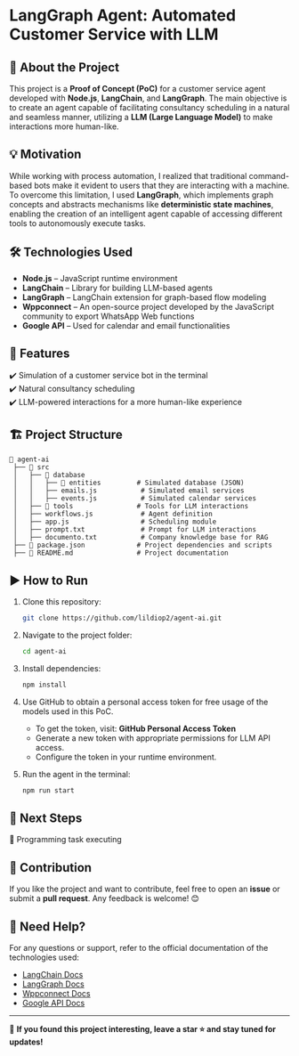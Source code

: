 # LangGraph Agent: Automated Customer Service with LLM

## 📌 About the Project

This project is a **Proof of Concept (PoC)** for a customer service agent developed with **Node.js**, **LangChain**, and **LangGraph**. The main objective is to create an agent capable of facilitating consultancy scheduling in a natural and seamless manner, utilizing a **LLM (Large Language Model)** to make interactions more human-like.

## 💡 Motivation

While working with process automation, I realized that traditional command-based bots make it evident to users that they are interacting with a machine. To overcome this limitation, I used **LangGraph**, which implements graph concepts and abstracts mechanisms like **deterministic state machines**, enabling the creation of an intelligent agent capable of accessing different tools to autonomously execute tasks.

## 🛠️ Technologies Used

- **Node.js** – JavaScript runtime environment
- **LangChain** – Library for building LLM-based agents
- **LangGraph** – LangChain extension for graph-based flow modeling
- **Wppconnect** – An open-source project developed by the JavaScript community to export WhatsApp Web functions
- **Google API** – Used for calendar and email functionalities

## 🚀 Features

✔️ Simulation of a customer service bot in the terminal<br>
✔️ Natural consultancy scheduling<br>
✔️ LLM-powered interactions for a more human-like experience<br>

## 🏗️ Project Structure

```
📂 agent-ai
 ├── 📂 src
 │   ├── 📂 database    
 │   │   ├── 📂 entities         # Simulated database (JSON)
 │   │   ├── emails.js           # Simulated email services
 │   │   ├── events.js           # Simulated calendar services
 │   ├── 📂 tools                # Tools for LLM interactions
 │   ├── workflows.js            # Agent definition
 │   ├── app.js                  # Scheduling module
 │   ├── prompt.txt              # Prompt for LLM interactions
 │   ├── documento.txt           # Company knowledge base for RAG
 ├── 📄 package.json             # Project dependencies and scripts
 ├── 📄 README.md                # Project documentation
```

## ▶️ How to Run

1. Clone this repository:

   ```sh
   git clone https://github.com/lildiop2/agent-ai.git
   ```

2. Navigate to the project folder:

   ```sh
   cd agent-ai
   ```

3. Install dependencies:

   ```sh
   npm install
   ```

4. Use GitHub to obtain a personal access token for free usage of the models used in this PoC.
   - To get the token, visit: **GitHub Personal Access Token**
   - Generate a new token with appropriate permissions for LLM API access.
   - Configure the token in your runtime environment.

5. Run the agent in the terminal:

   ```sh
   npm run start
   ```

## 🔮 Next Steps

🔹 Programming task executing<br>

## 🤝 Contribution

If you like the project and want to contribute, feel free to open an **issue** or submit a **pull request**. Any feedback is welcome! 😊

## 📖 Need Help?

For any questions or support, refer to the official documentation of the technologies used:

- [LangChain Docs](https://js.langchain.com/)
- [LangGraph Docs](https://langchain-ai.github.io/langgraphjs/)
- [Wppconnect Docs](https://wppconnect.io/)
- [Google API Docs](https://developers.google.com/)

---

📌 **If you found this project interesting, leave a star ⭐ and stay tuned for updates!**
